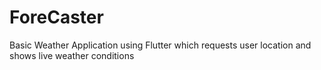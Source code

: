 # ForeCaster
Basic Weather Application using Flutter which requests user location and shows live weather conditions
